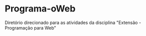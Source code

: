 # Programa-oWeb
Diretório direcionado para as atividades da disciplina "Extensão - Programação para Web"
